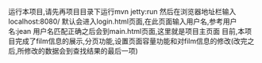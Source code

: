 运行本项目,请先再项目目录下运行mvn jetty:run
然后在浏览器地址栏输入 localhost:8080/
默认会进入login.html页面,在此页面输入用户名,参考用户名:jean
用户名匹配正确之后会到main.html页面,这里就是项目主页面
目前,本项目完成了film信息的展示,分页功能,设置页面容量功能和对film信息的修改(改完之后,所修改的数据会到查找结果的最后一项)